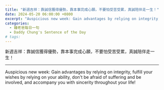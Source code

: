 ```yaml
---
title: "新週吉祥：靠誠信獲得優勢，靠本事完成心願，不要怕受苦受累，真誠陪伴走一生！"
date: 2024-05-20 06:00:00 +0800
excerpt: "Auspicious new week: Gain advantages by relying on integrity, fulfill your wishes by relying on your ability, don't be afraid of suffering and be involved, and accompany you with sincerity throughout your life!"
categories:
  - 鍾老爸每日一句
  - Daddy Chung's Sentence of the Day
# tags:
---
```


新週吉祥：靠誠信獲得優勢，靠本事完成心願，不要怕受苦受累，真誠陪伴走一生！

<!--
錯字:
受䒷 > 受苦
-->

---

Auspicious new week: Gain advantages by relying on integrity, fulfill your wishes by relying on your ability, don't be afraid of suffering and be involved, and accompany you with sincerity throughout your life!



